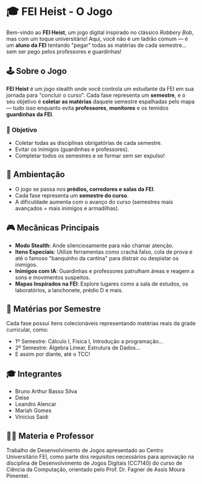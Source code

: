 # 🎓 FEI Heist - O Jogo

Bem-vindo ao **FEI Heist**, um jogo digital inspirado no clássico *Robbery Bob*, mas com um toque universitário! Aqui, você não é um ladrão comum — é um **aluno da FEI** tentando "pegar" todas as matérias de cada semestre... sem ser pego pelos professores e guardinhas!

## 🕹️ Sobre o Jogo

**FEI Heist** é um jogo stealth onde você controla um estudante da FEI em sua jornada para "concluir o curso". Cada fase representa um **semestre**, e o seu objetivo é **coletar as matérias** daquele semestre espalhadas pelo mapa — tudo isso enquanto evita **professores**, **monitores** e os temidos **guardinhas da FEI**.

### 🎯 Objetivo
- Coletar todas as disciplinas obrigatórias de cada semestre.
- Evitar os inimigos (guardinhas e professores).
- Completar todos os semestres e se formar sem ser expulso!

## 🏫 Ambientação

- O jogo se passa nos **prédios, corredores e salas da FEI**.
- Cada fase representa um **semestre do curso**.
- A dificuldade aumenta com o avanço do curso (semestres mais avançados = mais inimigos e armadilhas).

## 🎮 Mecânicas Principais

- **Modo Stealth**: Ande silenciosamente para não chamar atenção.
- **Itens Especiais**: Utilize ferramentas como crachá falso, cola de prova e até o famoso "banquinho da cantina" para distrair ou despistar os inimigos.
- **Inimigos com IA**: Guardinhas e professores patrulham áreas e reagem a sons e movimentos suspeitos.
- **Mapas Inspirados na FEI**: Explore lugares como a sala de estudos, os laboratórios, a lanchonete, prédio D e mais.

## 🧠 Matérias por Semestre

Cada fase possui itens colecionáveis representando matérias reais da grade curricular, como:

- 1º Semestre: Cálculo I, Física I, Introdução a programação...
- 2º Semestre: Álgebra Linear, Estrutura de Dados...
- E assim por diante, até o TCC!

## 🎓 Integrantes

- Bruno Arthur Basso Silva
- Deise
- Leandro Alencar
- Mariah Gomes
- Vinicius Saidi

## 👨‍🏫 Materia e Professor

Trabalho de Desenvolvimento de Jogos apresentado ao Centro Universitário FEI, como parte dos requisitos necessários para aprovação na disciplina de Desenvolvimento de Jogos Digitais (CC7140) do curso de Ciência da Computação, orientado pelo Prof. Dr. Fagner de Assis Moura Pimentel.
